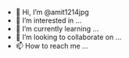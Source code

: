 - 👋 Hi, I’m @amit1214jpg
- 👀 I’m interested in ...
- 🌱 I’m currently learning ...
- 💞️ I’m looking to collaborate on ...
- 📫 How to reach me ...

<!---
amit1214jpg/amit1214jpg is a ✨ special ✨ repository because its `README.md` (this file) appears on your GitHub profile.
You can click the Preview link to take a look at your changes.
--->
